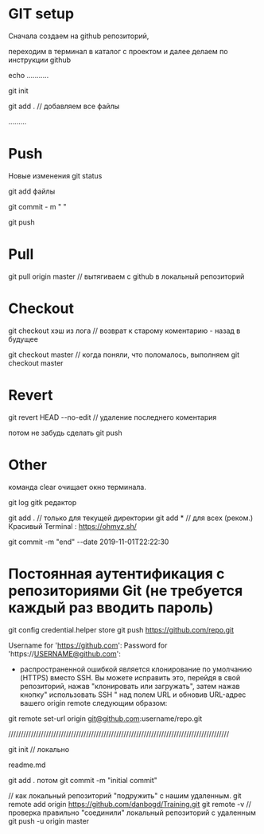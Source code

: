 # GIT setup

Сначала создаем на github репозиторий,

переходим в терминал в каталог с проектом и далее делаем по инструкции github

echo ...........

git init

git add . // добавляем все файлы

.........


# Push

Новые изменения git status

git add файлы

git commit - m " "

git push


# Pull

git pull origin master // вытягиваем с github в локальный репозиторий

# Checkout

git checkout хэш из лога // возврат к старому коментарию - назад в будущее

git checkout master // когда поняли, что поломалось, выполняем git checkout master

# Revert

git revert HEAD --no-edit // удаление последнего коментария 

потом не забудь сделать git push

# Other

команда clear очищает окно терминала.

git log
gitk редактор

git add . // только для текущей директории
git add * // для всех (реком.)
Красивый Terminal : https://ohmyz.sh/

git commit -m "end" --date 2019-11-01T22:22:30

# Постоянная аутентификация с репозиториями Git (не требуется каждый раз вводить пароль)

git config credential.helper store
git push https://github.com/repo.git

Username for 'https://github.com': <USERNAME>
Password for 'https://USERNAME@github.com': <PASSWORD>

* распространенной ошибкой является клонирование по умолчанию (HTTPS) вместо SSH. 
Вы можете исправить это, перейдя в свой репозиторий, нажав "клонировать или загружать", 
затем нажав кнопку" использовать SSH " над полем URL и обновив URL-адрес вашего origin remote следующим образом:

git remote set-url origin git@github.com:username/repo.git

////////////////////////////////////////////////////////////////////////////////////////

git init // локально

readme.md

git add .
потом git commit -m "initial commit"

 // как локальный репозиторий "подружить" с нашим удаленным.
git remote add origin https://github.com/danbogd/Training.git
git remote -v // проверка правильно "соединили" локальный репозиторий с удаленным 
git push -u origin master








